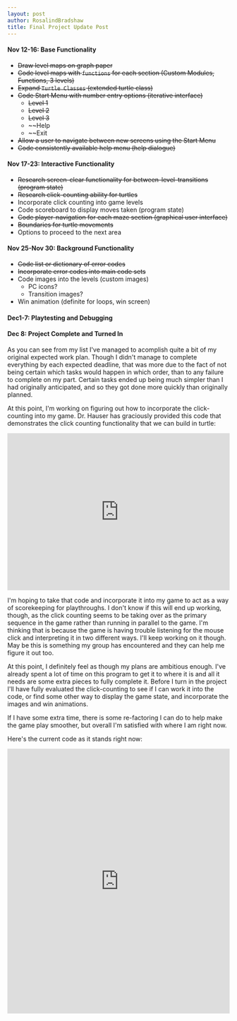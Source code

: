 ```yaml
---
layout: post
author: RosalindBradshaw
title: Final Project Update Post
---
```


#### Nov 12-16: Base Functionality
- ~~Draw level maps on graph paper~~
- ~~Code level maps with `functions` for each section (Custom Modules, Functions, 3 levels)~~
- ~~Expand `Turtle Classes` (extended turtle class)~~
- ~~Code Start Menu with number entry options (iterative interface)~~
    - ~~Level 1~~
    - ~~Level 2~~
    - ~~Level 3~~
    - ~~Help
    - ~~Exit
- ~~Allow a user to navigate between new screens using the Start Menu~~
- ~~Code consistently available help menu (help dialogue)~~

#### Nov 17-23: Interactive Functionality
- ~~Research screen-clear functionality for between-level-transitions (program state)~~
- ~~Research click-counting ability for turtles~~
- Incorporate click counting into game levels
- Code scoreboard to display moves taken (program state)
- ~~Code player-navigation for each maze section (graphical user interface)~~
- ~~Boundaries for turtle movements~~
- Options to proceed to the next area

#### Nov 25-Nov 30: Background Functionality
- ~~Code list or dictionary of error codes~~
- ~~Incorporate error codes into main code sets~~
- Code images into the levels (custom images)
    - PC icons?
    - Transition images?
- Win animation (definite for loops, win screen)

#### Dec1-7: Playtesting and Debugging

#### Dec 8: Project Complete and Turned In

As you can see from my list I've managed to acomplish quite a bit of my original expected work plan. Though I didn't manage to complete everything by each 
expected deadline, that was more due to the fact of not being certain which tasks would happen in which order, than to any failure to complete on my part.
Certain tasks ended up being much simpler than I had originally anticipated, and so they got done more quickly than originally planned.

At this point, I'm working on figuring out how to incorporate the click-counting into my game. Dr. Hauser has graciously provided this code that demonstrates
the click counting functionality that we can build in turtle:


<iframe src="https://trinket.io/embed/python/efd34bb8e2" width="100%" height="356" frameborder="0" marginwidth="0" marginheight="0" allowfullscreen></iframe>


I'm hoping to take that code and incorporate it into my game to act as a way of scorekeeping for playthroughs. I don't know if this will end up working, though,
as the click counting seems to be taking over as the primary sequence in the game rather than running in parallel to the game. I'm thinking that is because
the game is having trouble listening for the mouse click and interpreting it in two different ways. I'll keep working on it though. May be this is something my
group has encountered and they can help me figure it out too.

At this point, I definitely feel as though my plans are ambitious enough. I've already spent a lot of time on this program to get it to where it is and all it
needs are some extra pieces to fully complete it. Before I turn in the project I'll have fully evaluated the click-counting to see if I can work it into the
code, or find some other way to display the game state, and incorporate the images and win animations.

If I have some extra time, there is some re-factoring I can do to help make the game play smoother, but overall I'm satisfied with where I am right now.

Here's the current code as it stands right now:


<iframe src="https://trinket.io/embed/python/a40e971a1a" width="100%" height="600" frameborder="0" marginwidth="0" marginheight="0" allowfullscreen></iframe>
